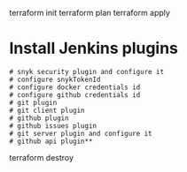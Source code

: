 terraform init
terraform plan
terraform apply



# Install Jenkins plugins
	# snyk security plugin and configure it
	# configure snykTokenId
	# configure docker credentials id
	# configure github credentials id
	# git plugin
	# git client plugin
	# github plugin
	# github issues plugin
	# git server plugin and configure it
	# github api plugin**




terraform destroy


